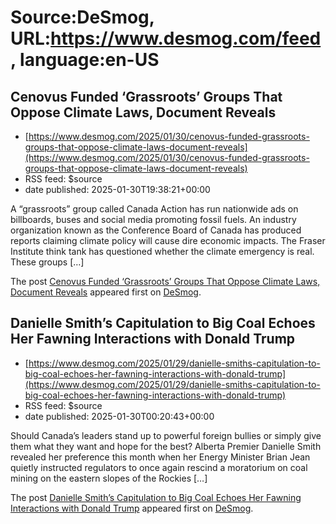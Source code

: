 # Source:DeSmog, URL:https://www.desmog.com/feed, language:en-US

## Cenovus Funded ‘Grassroots’ Groups That Oppose Climate Laws, Document Reveals
 - [https://www.desmog.com/2025/01/30/cenovus-funded-grassroots-groups-that-oppose-climate-laws-document-reveals](https://www.desmog.com/2025/01/30/cenovus-funded-grassroots-groups-that-oppose-climate-laws-document-reveals)
 - RSS feed: $source
 - date published: 2025-01-30T19:38:21+00:00

<p>A “grassroots” group called Canada Action has run nationwide ads on billboards, buses and social media promoting fossil fuels. An industry organization known as the Conference Board of Canada has produced reports claiming climate policy will cause dire economic impacts. The Fraser Institute think tank has questioned whether the climate emergency is real.&#160; These groups [&#8230;]</p>
<p>The post <a href="https://www.desmog.com/2025/01/30/cenovus-funded-grassroots-groups-that-oppose-climate-laws-document-reveals/" data-wpel-link="internal">Cenovus Funded ‘Grassroots’ Groups That Oppose Climate Laws, Document Reveals</a> appeared first on <a href="https://www.desmog.com" data-wpel-link="internal">DeSmog</a>.</p>

## Danielle Smith’s Capitulation to Big Coal Echoes Her Fawning Interactions with Donald Trump
 - [https://www.desmog.com/2025/01/29/danielle-smiths-capitulation-to-big-coal-echoes-her-fawning-interactions-with-donald-trump](https://www.desmog.com/2025/01/29/danielle-smiths-capitulation-to-big-coal-echoes-her-fawning-interactions-with-donald-trump)
 - RSS feed: $source
 - date published: 2025-01-30T00:20:43+00:00

<p>Should Canada’s leaders stand up to powerful foreign bullies or simply give them what they want and hope for the best? Alberta Premier Danielle Smith revealed her preference this month when her Energy Minister Brian Jean quietly instructed regulators to once again rescind a moratorium on coal mining on the eastern slopes of the Rockies [&#8230;]</p>
<p>The post <a href="https://www.desmog.com/2025/01/29/danielle-smiths-capitulation-to-big-coal-echoes-her-fawning-interactions-with-donald-trump/" data-wpel-link="internal">Danielle Smith’s Capitulation to Big Coal Echoes Her Fawning Interactions with Donald Trump</a> appeared first on <a href="https://www.desmog.com" data-wpel-link="internal">DeSmog</a>.</p>

